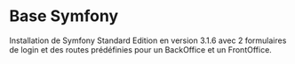 Base Symfony
========================

Installation de Symfony Standard Edition en version 3.1.6 avec 2 formulaires de login et des routes prédéfinies
pour un BackOffice et un FrontOffice.
